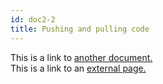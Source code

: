 ```yaml
---
id: doc2-2
title: Pushing and pulling code
---
```


This is a link to [another document.](doc3.md)  
This is a link to an [external page.](http://www.example.com)
